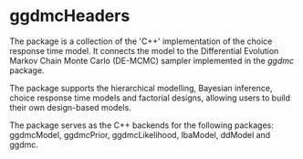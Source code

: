 # ggdmcHeaders

The package is a collection of the 'C++' implementation of the choice
response time model. It connects the model to the Differential
Evolution Markov Chain Monte Carlo (DE-MCMC) sampler implemented in
the _ggdmc_ package.

The package supports the hierarchical modelling, Bayesian inference,
choice response time models and factorial designs, allowing users to
build their own design-based models.

The package serves as the C++ backends for the following packages:
ggdmcModel, ggdmcPrior, ggdmcLikelihood, lbaModel, ddModel and ggdmc.
